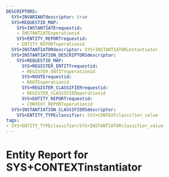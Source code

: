 ```yaml
---
DESCRIPTORS:
  SYS+INVARIANTdescriptor: true
  SYS+REQUESTID_MAP:
    SYS+INSTANTIATErequestid:
    - INSTANTIATEoperationid
    SYS+ENTITY_REPORTrequestid:
    - ENTITY_REPORToperationid
  SYS+INSTANTIATORdescriptor: SYS+INSTANTIATORinstantiator
  SYS+INSTANTIATION_DESCRIPTORSdescriptor:
    SYS+REQUESTID_MAP:
      SYS+REGISTER_ENTITYrequestid:
      - REGISTER_ENTITYoperationid
      SYS+ROUTErequestid:
      - ROUTEoperationid
      SYS+REGISTER_CLASSIFIERrequestid:
      - REGISTER_CLASSIFIERoperationid
      SYS+ENTITY_REPORTrequestid:
      - CONTEXT_REPORToperationid
  SYS+INSTANTIATION_CLASSIFIERSdescriptor:
    SYS+ENTITY_TYPEclassifier: SYS+CONTEXTclassifier_value
tags:
- SYS+ENTITY_TYPEclassifier/SYS+INSTANTIATORclassifier_value
---
```

# Entity Report for SYS+CONTEXTinstantiator

